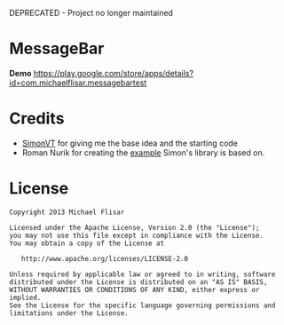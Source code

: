 DEPRECATED - Project no longer maintained

MessageBar
==========

**Demo** https://play.google.com/store/apps/details?id=com.michaelflisar.messagebartest

Credits
=======

 * [SimonVT][2] for giving me the base idea and the starting code
 * Roman Nurik for creating the [example][1] Simon's library is based on.

License
=======

    Copyright 2013 Michael Flisar

    Licensed under the Apache License, Version 2.0 (the "License");
    you may not use this file except in compliance with the License.
    You may obtain a copy of the License at

       http://www.apache.org/licenses/LICENSE-2.0

    Unless required by applicable law or agreed to in writing, software
    distributed under the License is distributed on an "AS IS" BASIS,
    WITHOUT WARRANTIES OR CONDITIONS OF ANY KIND, either express or implied.
    See the License for the specific language governing permissions and
    limitations under the License.

 [1]: https://code.google.com/p/romannurik-code/source/browse/#git%2Fmisc%2Fundobar
 [2]: https://github.com/SimonVT
 [3]: https://play.google.com/store/apps/details?id=com.michaelflisar.messagebartest
